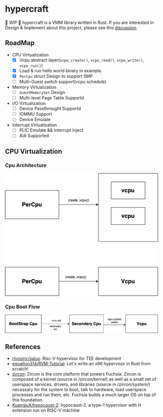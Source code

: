 # hypercraft
🚧 WIP 🚧 hypercraft is a VMM library written in Rust. If you are interested in Design & Implement about this project, please see this [discussion](https://github.com/orgs/rcore-os/discussions/13).

## RoadMap
- CPU Virtualization
    - [x] Vcpu abstract layer(`vcpu_create()`, `vcpu_read()`, `vcpu_write()`, `vcpu_run()`)
    - [x] Load & run hello world binary in example.
    - [x] `PerCpu` struct Design to support SMP
    - [ ] Multi-Guest switch support(vcpu schedule)
- Memory Virtualization
    - [ ] `GuestMemorySet` Design
    - [ ] Multi-level Page Table Supportd
- I/O Virtualization
    - [ ] Device Passthrought Supportd
    - [ ] IOMMU Support
    - [ ] Device Emulate
- Interrupt Virtualization
    - [ ] PLIC Emulate && Interrupt Inject
    - [ ] AIA Supported
## CPU Virtualization
### Cpu Architecture
![](docs/figures/cpu-virtualization.png)

### Cpu Boot Flow
![](docs/figures/cpu-boot.png)

## References
- [rivosinc/salus](https://github.com/rivosinc/salus): Risc-V hypervisor for TEE development
- [equation314/RVM-Tutorial](https://github.com/equation314/RVM-Tutorial): Let's write an x86 hypervisor in Rust from scratch!
- [zircon](https://fuchsia.dev/fuchsia-src/concepts/kernel): Zircon is the core platform that powers Fuchsia. Zircon is composed of a kernel (source in /zircon/kernel) as well as a small set of userspace services, drivers, and libraries (source in /zircon/system/) necessary for the system to boot, talk to hardware, load userspace processes and run them, etc. Fuchsia builds a much larger OS on top of this foundation.
- [KuangjuX/hypocaust-2](https://github.com/KuangjuX/hypocaust-2): hypocaust-2, a type-1 hypervisor with H extension run on RISC-V machine

